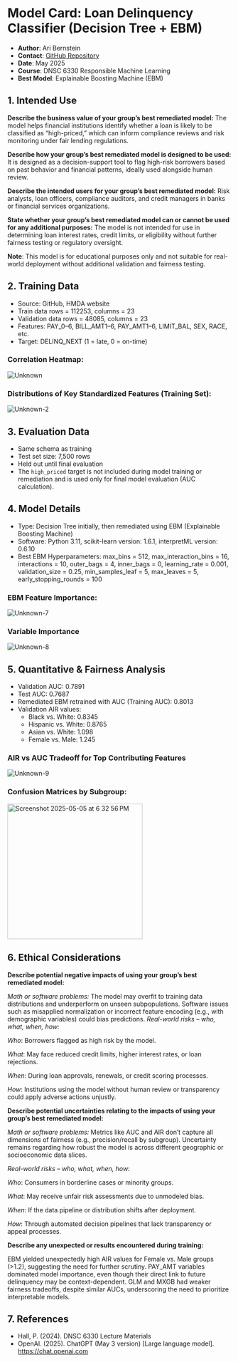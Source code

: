 # Model Card: Loan Delinquency Classifier (Decision Tree + EBM)

- **Author**: Ari Bernstein  
- **Contact**: [GitHub Repository](https://github.com/aribernstein1/assignments)  
- **Date**: May 2025  
- **Course**: DNSC 6330 Responsible Machine Learning  
- **Best Model**: Explainable Boosting Machine (EBM)


## 1. Intended Use
**Describe the business value of your group’s best remediated model:**
The model helps financial institutions identify whether a loan is likely to be classified as “high-priced,” which can inform compliance reviews and risk monitoring under fair lending regulations.

**Describe how your group’s best remediated model is designed to be used:**
It is designed as a decision-support tool to flag high-risk borrowers based on past behavior and financial patterns, ideally used alongside human review.

**Describe the intended users for your group’s best remediated model:**
Risk analysts, loan officers, compliance auditors, and credit managers in banks or financial services organizations.

**State whether your group’s best remediated model can or cannot be used for any additional purposes:**
The model is not intended for use in determining loan interest rates, credit limits, or eligibility without further fairness testing or regulatory oversight.

**Note**: This model is for educational purposes only and not suitable for real-world deployment without additional validation and fairness testing.

## 2. Training Data
- Source: GitHub, HMDA website
- Train data rows = 112253, columns = 23
- Validation data rows = 48085, columns = 23
- Features: PAY_0–6, BILL_AMT1–6, PAY_AMT1–6, LIMIT_BAL, SEX, RACE, etc.
- Target: DELINQ_NEXT (1 = late, 0 = on-time)

### Correlation Heatmap:
![Unknown](https://github.com/user-attachments/assets/793fbe88-09ce-44dc-be29-de42b22b148a)


### Distributions of Key Standardized Features (Training Set):
![Unknown-2](https://github.com/user-attachments/assets/dcd6420c-e4e5-4455-bc54-2a34f762c855)


## 3. Evaluation Data
- Same schema as training
- Test set size: 7,500 rows
- Held out until final evaluation
- The `high_priced` target is not included during model training or remediation and is used only for final model evaluation (AUC calculation).

## 4. Model Details
- Type: Decision Tree initially, then remediated using EBM (Explainable Boosting Machine)
- Software: Python 3.11, scikit-learn version: 1.6.1, interpretML version: 0.6.10
- Best EBM Hyperparameters: max_bins = 512, max_interaction_bins = 16, interactions = 10, outer_bags = 4, inner_bags = 0, learning_rate = 0.001, validation_size = 0.25, min_samples_leaf = 5, max_leaves = 5, early_stopping_rounds = 100

### EBM Feature Importance: 
![Unknown-7](https://github.com/user-attachments/assets/f7d8a9b8-c584-40e5-953f-c96870504a9d)


### Variable Importance
![Unknown-8](https://github.com/user-attachments/assets/ed812b8a-ea2e-47fd-9ed9-54e9a78a3400)


## 5. Quantitative & Fairness Analysis
- Validation AUC: 0.7891
- Test AUC: 0.7687
- Remediated EBM retrained with AUC (Training AUC): 0.8013
- Validation AIR values:
  - Black vs. White: 0.8345
  - Hispanic vs. White: 0.8765
  - Asian vs. White: 1.098
  - Female vs. Male: 1.245

### AIR vs AUC Tradeoff for Top Contributing Features
![Unknown-9](https://github.com/user-attachments/assets/10975ad9-7656-43ac-9dba-b42d4e0ad234)



### Confusion Matrices by Subgroup:
<img width="304" alt="Screenshot 2025-05-05 at 6 32 56 PM" src="https://github.com/user-attachments/assets/8ab8126f-4cc3-42e4-9caf-4c5b83a1dc93" />


## 6. Ethical Considerations
**Describe potential negative impacts of using your group’s best remediated model:**

*Math or software problems:*
The model may overfit to training data distributions and underperform on unseen subpopulations.
Software issues such as misapplied normalization or incorrect feature encoding (e.g., with demographic variables) could bias predictions.
*Real-world risks – who, what, when, how:*

*Who*: Borrowers flagged as high risk by the model.

*What*: May face reduced credit limits, higher interest rates, or loan rejections.

*When*: During loan approvals, renewals, or credit scoring processes.

*How*: Institutions using the model without human review or transparency could apply adverse actions unjustly.


**Describe potential uncertainties relating to the impacts of using your group’s best remediated model:**

*Math or software problems:*
Metrics like AUC and AIR don’t capture all dimensions of fairness (e.g., precision/recall by subgroup).
Uncertainty remains regarding how robust the model is across different geographic or socioeconomic data slices.


*Real-world risks – who, what, when, how:*

*Who*: Consumers in borderline cases or minority groups.

*What*: May receive unfair risk assessments due to unmodeled bias.

*When*: If the data pipeline or distribution shifts after deployment.

*How*: Through automated decision pipelines that lack transparency or appeal processes.

**Describe any unexpected or results encountered during training:**

EBM yielded unexpectedly high AIR values for Female vs. Male groups (>1.2), suggesting the need for further scrutiny.
PAY_AMT variables dominated model importance, even though their direct link to future delinquency may be context-dependent.
GLM and MXGB had weaker fairness tradeoffs, despite similar AUCs, underscoring the need to prioritize interpretable models.

## 7. References
- Hall, P. (2024). DNSC 6330 Lecture Materials
- OpenAI. (2025). ChatGPT (May 3 version) [Large language model]. https://chat.openai.com
